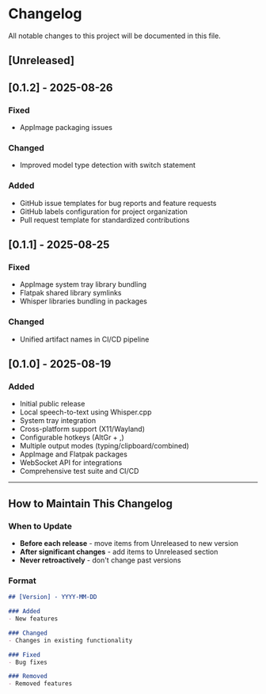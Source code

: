 # Changelog

All notable changes to this project will be documented in this file.

## [Unreleased]

## [0.1.2] - 2025-08-26

### Fixed
- AppImage packaging issues

### Changed
- Improved model type detection with switch statement

### Added
- GitHub issue templates for bug reports and feature requests
- GitHub labels configuration for project organization
- Pull request template for standardized contributions

## [0.1.1] - 2025-08-25

### Fixed
- AppImage system tray library bundling
- Flatpak shared library symlinks
- Whisper libraries bundling in packages

### Changed
- Unified artifact names in CI/CD pipeline

## [0.1.0] - 2025-08-19

### Added
- Initial public release
- Local speech-to-text using Whisper.cpp
- System tray integration
- Cross-platform support (X11/Wayland)
- Configurable hotkeys (AltGr + ,)
- Multiple output modes (typing/clipboard/combined)
- AppImage and Flatpak packages
- WebSocket API for integrations
- Comprehensive test suite and CI/CD

---

## How to Maintain This Changelog

### When to Update
- **Before each release** - move items from Unreleased to new version
- **After significant changes** - add items to Unreleased section
- **Never retroactively** - don't change past versions

### Format
```markdown
## [Version] - YYYY-MM-DD

### Added
- New features

### Changed  
- Changes in existing functionality

### Fixed
- Bug fixes

### Removed
- Removed features
```
